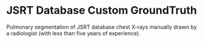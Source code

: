 # JSRT Database Custom GroundTruth

Pulmonary segmentation of JSRT database chest X-rays manually drawn by a radiologist (with less than five years of experience).

